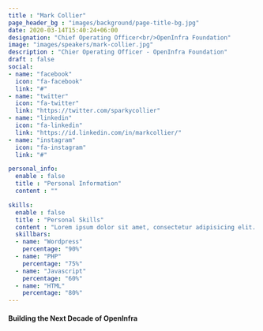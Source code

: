 ```yaml
---
title : "Mark Collier"
page_header_bg : "images/background/page-title-bg.jpg"
date: 2020-03-14T15:40:24+06:00
designation: "Chief Operating Officer<br/>OpenInfra Foundation"
image: "images/speakers/mark-collier.jpg"
description : "Chier Operating Officer - OpenInfra Foundation"
draft : false
social:
- name: "facebook"
  icon: "fa-facebook"
  link: "#"
- name: "twitter"
  icon: "fa-twitter"
  link: "https://twitter.com/sparkycollier"
- name: "linkedin"
  icon: "fa-linkedin"
  link: "https://id.linkedin.com/in/markcollier/"
- name: "instagram"
  icon: "fa-instagram"
  link: "#"

personal_info:
  enable : false
  title : "Personal Information"
  content : ""

skills:
  enable : false
  title : "Personal Skills"
  content : "Lorem ipsum dolor sit amet, consectetur adipisicing elit. Excepturi explicabo suscipit deleniti voluptatum quos nostrum iure doloremque."
  skillbars:
  - name: "Wordpress"
    percentage: "90%"
  - name: "PHP"
    percentage: "75%"
  - name: "Javascript"
    percentage: "60%"
  - name: "HTML"
    percentage: "80%"
---
```

#### Building the Next Decade of OpenInfra
